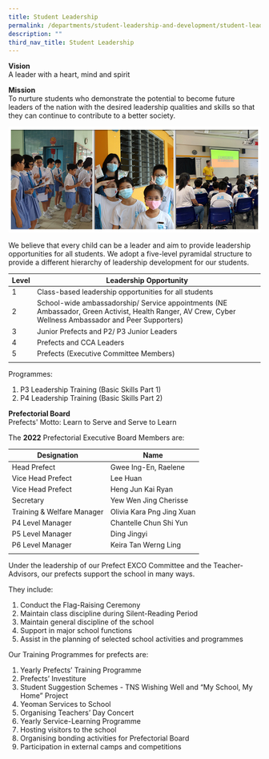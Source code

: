 ```yaml
---
title: Student Leadership
permalink: /departments/student-leadership-and-development/student-leadership
description: ""
third_nav_title: Student Leadership
---
```

**Vision** <br>
A leader with a heart, mind and spirit

**Mission** <br>
To nurture students who demonstrate the potential to become future leaders of the nation with the desired leadership qualities and skills so that they can continue to contribute to a better society.

![](/images/Banner_SLD_2021.jpg)

We believe that every child can be a leader and aim to provide leadership opportunities for all students. We adopt a five-level pyramidal structure to provide a different hierarchy of leadership development for our students.

| Level | Leadership Opportunity |
|---|---|
| 1 | Class-based leadership opportunities for all students |
| 2 | School-wide ambassadorship/ Service appointments (NE Ambassador, Green Activist, Health Ranger, AV Crew, Cyber Wellness Ambassador and Peer Supporters) |
| 3 | Junior Prefects and P2/ P3 Junior Leaders |
| 4 | Prefects and CCA Leaders |
| 5 | Prefects (Executive Committee Members) |
| | |

Programmes:
1. P3 Leadership Training (Basic Skills Part 1)
2. P4 Leadership Training (Basic Skills Part 2)

**Prefectorial Board** <br>
Prefects' Motto: Learn to Serve and Serve to Learn

The **2022** Prefectorial Executive Board Members are:

| Designation | Name |
|---|---|
| Head Prefect | Gwee Ing-En, Raelene |
| Vice Head Prefect | Lee Huan |
| Vice Head Prefect | Heng Jun Kai Ryan |
| Secretary  | Yew Wen Jing Cherisse |
| Training & Welfare Manager | Olivia Kara Png Jing Xuan |
| P4 Level Manager | Chantelle Chun Shi Yun |
| P5 Level Manager | Ding Jingyi |
| P6 Level Manager | Keira Tan Werng Ling |
| | |

Under the leadership of our Prefect EXCO Committee and the Teacher-Advisors, our prefects support the school in many ways.

They include:
1. Conduct the Flag-Raising Ceremony
2. Maintain class discipline during Silent-Reading Period
3. Maintain general discipline of the school
4. Support in major school functions
5. Assist in the planning of selected school activities and programmes

Our Training Programmes for prefects are:
1. Yearly Prefects’ Training Programme
2. Prefects’ Investiture
3. Student Suggestion Schemes - TNS Wishing Well and “My School, My Home” Project
4. Yeoman Services to School
5. Organising Teachers’ Day Concert
6. Yearly Service-Learning Programme
7. Hosting visitors to the school
8. Organising bonding activities for Prefectorial Board
9. Participation in external camps and competitions
